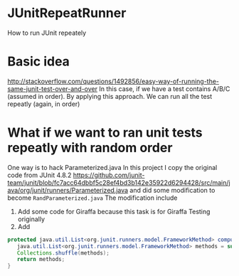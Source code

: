 # JUnitRepeatRunner
How to run JUnit repeately

# Basic idea 
http://stackoverflow.com/questions/1492856/easy-way-of-running-the-same-junit-test-over-and-over
In this case, if we have a test contains A/B/C (assumed in order).
By applying this approach. We can run all the test repeatly (again, in order)

# What if we want to ran unit tests repeatly with random order
One way is to hack Parameterized.java
In this project I copy the original code from JUnit 4.8.2
https://github.com/junit-team/junit/blob/fc7acc64dbbf5c28ef4bd3b142e35922d6294428/src/main/java/org/junit/runners/Parameterized.java
and did some modification to become ```RandParameterized.java```
The modification include

1. Add some code for Giraffa because this task is for Giraffa Testing originally
2. Add 

``` java
protected java.util.List<org.junit.runners.model.FrameworkMethod> computeTestMethods() {
   java.util.List<org.junit.runners.model.FrameworkMethod> methods = super.computeTestMethods();
   Collections.shuffle(methods);
   return methods;
}
```

